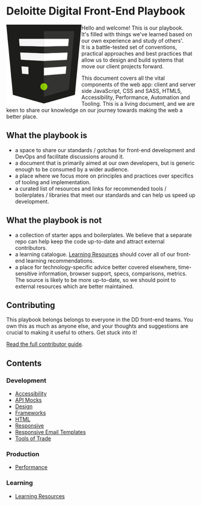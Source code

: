 # Deloitte Digital Front-End Playbook

<img src="/assets/fed-logo.png" width="200" align="left">

Hello and welcome! This is our playbook.  
It's filled with things we've learned based on our own experience and study of others'.  
It is a battle-tested set of conventions, practical approaches and best practices that allow us to design and build systems that move our client projects forward.  

This document covers all the vital components of the web app: client and server side JavaScript, CSS and SASS, HTML5, Accessibility, Performance, Automation and Tooling. This is a living document, and we are keen to share our knowledge on our journey towards making the web a better place.

## What the playbook is
- a space to share our standards / gotchas for front-end development and DevOps and facilitate discussions around it.
- a document that is primarily aimed at our own developers, but is generic enough to be consumed by a wider audience.
- a place where we focus more on principles and practices over specifics of tooling and implementation.
- a curated list of resources and links for recommended tools / boilerplates / libraries that meet our standards and can help us speed up development.

## What the playbook is not
- a collection of starter apps and boilerplates. We believe that a separate repo can help keep the code up-to-date and attract external contributors.
- a learning catalogue. [Learning Resources](/learning/Resources.md) should cover all of our front-end learning recommendations.
- a place for technology-specific advice better covered elsewhere, time-sensitive information, browser support, specs, comparisons, metrics. The source is likely to be more up-to-date, so we should point to external resources which are better maintained.

## Contributing

This playbook belongs belongs to everyone in the DD front-end teams. You own this as much as anyone else, and your thoughts and suggestions are crucial to making it useful to others. Get stuck into it!

[Read the full contributor guide](CONTRIBUTING.md).

## Contents

### Development
- [Accessibility](/development/Accessibility.md)
- [API Mocks](/development/APIMocks.md)
- [Design](/design/Design.md)
- [Frameworks](/development/frameworks/Frameworks.md)
- [HTML](/development/Html.md)
- [Responsive](/development/Responsive.md)
- [Responsive Email Templates](/development/EmailTemplates.md)
- [Tools of Trade](/development/ToolsOfTrade.md)

### Production
- [Performance](/production/Performance.md)

### Learning
- [Learning Resources](/learning/Resources.md)
